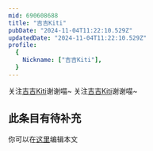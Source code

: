 ```yaml
---
mid: 690608688
title: "吉吉Kiti"
pubDate: "2024-11-04T11:22:10.529Z"
updatedDate: "2024-11-04T11:22:10.529Z"
profile:
  {
    Nickname: ["吉吉Kiti"],
  }
---
```


关注[吉吉Kiti](https://space.bilibili.com/690608688)谢谢喵~ 关注[吉吉Kiti](https://space.bilibili.com/690608688)谢谢喵~

## 此条目有待补充
你可以在[这里](https://github.com/Yuhanawa/VTuber.ICU-Content/edit/master/v/吉吉Kiti/index.md)编辑本文
